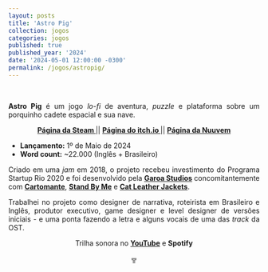 ```yaml
---
layout: posts
title: 'Astro Pig'
collection: jogos
categories: jogos
published: true
published_year: '2024'
date: '2024-05-01 12:00:00 -0300'
permalink: /jogos/astropig/
---
```



<div style="text-align:justify">
<p>⠀</p>
<p> </p>
<p> <b>Astro Pig</b> é um jogo <i>lo-fi</i> de aventura, <i>puzzle</i> e plataforma sobre um porquinho cadete espacial e sua nave.</p>
<p style="text-align:center"> <b> <a href= "https://store.steampowered.com/app/1800390/Astro_Pig/"> Página da Steam </a> </b> || <b> <a href= "https://garoa.itch.io/astro-pig"> Página do itch.io </a> </b> || <b> <a href= "https://www.nuuvem.com/br-pt/item/astro-pig"> Página da Nuuvem </a> </b> </p> 
<ul>
  <li><strong>Lançamento:</strong> 1º de Maio de 2024</li>
  <li><strong>Word count:</strong> ~22.000 (Inglês + Brasileiro)</li>
</ul>
<p>Criado em uma <i>jam</i> em 2018, o projeto recebeu investimento do Programa Startup Rio 2020 e foi desenvolvido pela <a href="https://garoastudios.com"><strong>Garoa Studios</strong></a> concomitantemente com <a href="https://victordepaiva.com/jogos/cartomante/"><strong>Cartomante</strong></a>, <a href="https://victordepaiva.com/jogos/standbyme/"><strong>Stand By Me</strong></a> e <a href="https://victordepaiva.com/jogos/catleatherjackets/"><strong>Cat Leather Jackets</strong></a>.</p>
<p>Trabalhei no projeto como designer de narrativa, roteirista em Brasileiro e Inglês, produtor executivo, game designer e level designer de versões iniciais - e uma ponta fazendo a letra e alguns vocais de uma das <i>track</i> da OST.</p>
<p style="text-align: center;">Trilha sonora no <a href="https://www.youtube.com/playlist?list=PLVB_OZivbJHkafl-S9X8PcQ6Jk0sCkFMJ"><strong>YouTube</strong></a> e <strong>Spotify</strong></p>

<p style="text-align:center"> ╦ </p>
